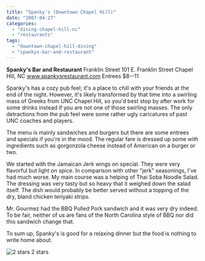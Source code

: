 ```yaml
---
title: "Spanky's (Downtown Chapel Hill)"
date: "2007-04-27"
categories:
  - "dining-chapel-hill-nc"
  - "restaurants"
tags:
  - "downtown-chapel-hill-dining"
  - "spankys-bar-and-restaurant"
---
```


**Spanky's Bar and Restaurant** Franklin Street 101 E. Franklin Street Chapel Hill, NC www.spankysrestaurant.com Entrees $8--11

Spanky's has a cozy pub feel; it's a place to chill with your friends at the end of the night. However, it's likely transformed by that time into a swirling mass of Greeks from UNC Chapel Hill, so you'd best stop by after work for some drinks instead if you are not one of those swirling masses. The only detractions from the pub feel were some rather ugly caricatures of past UNC coaches and players.

The menu is mainly sandwiches and burgers but there are some entrees and specials if you're in the mood. The regular fare is dressed up some with ingredients such as gorgonzola cheese instead of American on a burger or two.

We started with the Jamaican Jerk wings on special. They were very flavorful but light on spice. In comparison with other "jerk" seasonings, I've had much worse. My main course was a helping of Thai Soba Noodle Salad. The dressing was very tasty but so heavy that it weighed down the salad itself. The dish would probably be better served without a topping of the dry, bland chicken teriyaki strips.

Mr. Gourmez had the BBQ Pulled Pork sandwich and it was very dry indeed. To be fair, neither of us are fans of the North Carolina style of BBQ nor did this sandwich change that.

To sum up, Spanky's is good for a relaxing dinner but the food is nothing to write home about.




<div class="caption">

![2 stars](http://s3.amazonaws.com/thegourmez-wpmedia/2009/02/rating_chicken11.gif "rating_chicken11") 2 stars</div>

